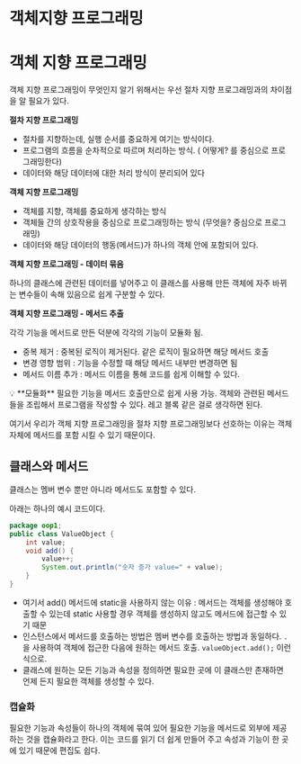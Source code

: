 # 객체지향 프로그래밍

# 객체 지향 프로그래밍

객체 지향 프로그래밍이 무엇인지 알기 위해서는 우선 절차 지향 프로그래밍과의 차이점을 알 필요가 있다.

**절차 지향 프로그래밍** 

- 절차를 지향하는데, 실행 순서를 중요하게 여기는 방식이다.
- 프로그램의 흐름을 순차적으로 따르며 처리하는 방식. ( 어떻게? 를 중심으로 프로그래밍한다)
- 데이터와 해당 데이터에 대한 처리 방식이 분리되어 있다

**객체 지향 프로그래밍**

- 객체를 지향, 객체를 중요하게 생각하는 방식
- 객체들 간의 상호작용을 중심으로 프로그래밍하는 방식 (무엇을? 중심으로 프로그래밍)
- 데이터와 해당 데이터의 행동(메서드)가 하나의 객체 안에 포함되어 있다.

**객체 지향 프로그래밍 - 데이터 묶음**

하나의 클래스에 관련된 데이터를 넣어주고 이 클래스를 사용해 만든 객체에 자주 바뀌는 변수들이 속해 있음으로 쉽게 구분할 수 있다.

**객체 지향 프로그래밍 - 메서드 추출**

각각 기능을 메서드로 만든 덕분에 각각의 기능이 모듈화 됨.

- 중복 제거 : 중복된 로직이 제거된다. 같은 로직이 필요하면 해당 메서드 호출
- 변경 영향 범위 : 기능을 수정할 때 해당 메서드 내부만 변경하면 됨
- 메서드 이름 추가 : 메서드 이름을 통해 코드를 쉽게 이해할 수 있다.

<aside>
💡 **모듈화**
필요한 기능을 메서드 호출만으로 쉽게 사용 가능. 객체와 관련된 메서드들을 조립해서 프로그램을 작성할 수 있다. 레고 블록 같은 걸로 생각하면 된다.

</aside>

여기서 우리가 객체 지향 프로그래밍을 절차 지향 프로그래밍보다 선호하는 이유는 객체 자체에 메서드를 포함 시킬 수 있기 때문이다.

## 클래스와 메서드

클래스는 멤버 변수 뿐만 아니라 메서드도 포함할 수 있다.

아래는 하나의 예시 코드이다.

```java
package oop1;
public class ValueObject {
    int value;
    void add() {
        value++;
        System.out.println("숫자 증가 value=" + value);
    }
}
```

- 여기서 add() 메서드에 static을 사용하지 않는 이유 : 메서드는 객체를 생성해야 호출할 수 있는데 static 사용할 경우 객체를 생성하지 않고도 메서드에 접근할 수 있기 때문
- 인스턴스에서 메서드를 호출하는 방법은 멤버 변수를 호출하는 방법과 동일하다. `.` 을 사용하여 객체에 접근한 다음에 원하는 메서드 호출. `valueObject.add();`  이런 식으로.
- 클래스에 원하는 모든 기능과 속성을 정의하면 필요한 곳에 이 클래스만 존재하면 언제 든지 필요한 객체를 생성할 수 있다.

### 캡슐화

필요한 기능과 속성들이 하나의 객체에 묶여 있어 필요한 기능을 메서드로 외부에 제공하는 것을 캡슐화라고 한다. 이는 코드를 읽기 더 쉽게 만들어 주고 속성과 기능이 한 곳에 있기 때문에 편집도 쉽다.